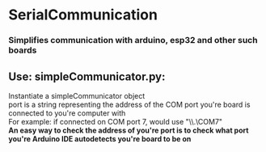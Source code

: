 # **SerialCommunication**
### __Simplifies communication with arduino, esp32 and other such boards__

## Use: simpleCommunicator.py:  
Instantiate a simpleCommunicator object  
    port is a string representing the address of the COM port you're board is connected to you're computer with  
    For example: if connected on COM port 7, would use "\\\\.\\COM7"  
    __An easy way to check the address of you're port is to check what port you're Arduino IDE autodetects you're board to be on__  
